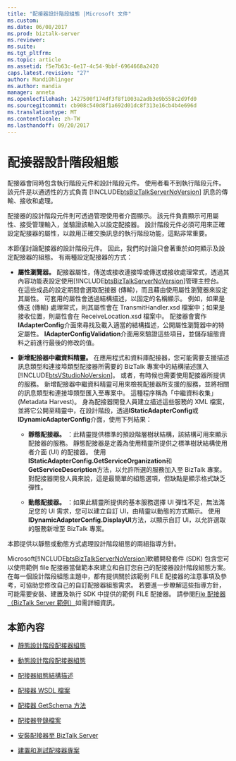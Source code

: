 ```yaml
---
title: "配接器設計階段組態 |Microsoft 文件"
ms.custom: 
ms.date: 06/08/2017
ms.prod: biztalk-server
ms.reviewer: 
ms.suite: 
ms.tgt_pltfrm: 
ms.topic: article
ms.assetid: f5e7b63c-6e17-4c54-9bbf-6964668a2420
caps.latest.revision: "27"
author: MandiOhlinger
ms.author: mandia
manager: anneta
ms.openlocfilehash: 1427500f174df3f8f1003a2adb3e9b558c2d9fd0
ms.sourcegitcommit: cb908c540d8f1a692d01dc8f313e16cb4b4e696d
ms.translationtype: MT
ms.contentlocale: zh-TW
ms.lasthandoff: 09/20/2017
---
```

# <a name="adapter-design-time-configuration"></a>配接器設計階段組態
配接器會同時包含執行階段元件和設計階段元件。 使用者看不到執行階段元件。 該元件是以通透性的方式負責 [!INCLUDE[btsBizTalkServerNoVersion](../includes/btsbiztalkservernoversion-md.md)] 訊息的傳輸、接收和處理。  
  
 配接器的設計階段元件則可透過管理使用者介面顯示。 該元件負責顯示可用屬性、接受管理輸入，並驗證該輸入以設定配接器。 設計階段元件必須可用來正確設定配接器的屬性，以啟用正確交換訊息的執行階段功能，這點非常重要。  
  
 本節僅討論配接器的設計階段元件。 因此，我們的討論只會著重於如何顯示及設定配接器的組態。 有兩種設定配接器的方式：  
  
-   **屬性瀏覽器。** 配接器屬性，傳送或接收連接埠或傳送或接收處理常式，透過其內容功能表設定使用[!INCLUDE[btsBizTalkServerNoVersion](../includes/btsbiztalkservernoversion-md.md)]管理主控台。 在這些成品的設定期間會選取配接器 (傳輸)，而且藉由使用屬性瀏覽器來設定其屬性。 可套用的屬性會透過結構描述，以固定的名稱顯示。 例如，如果是傳送 (傳輸) 處理常式，則其屬性會在 TransmitHandler.xsd 檔案中；如果是接收位置，則屬性會在 ReceiveLocation.xsd 檔案中。  配接器會實作**IAdapterConfig**介面來尋找及載入適當的結構描述，公開屬性瀏覽器中的特定屬性。 **IAdapterConfigValidation**介面用來驗證這些項目，並儲存組態資料之前進行最後的修改的值。  
  
-   **新增配接器中繼資料精靈。** 在應用程式和資料庫配接器，您可能需要支援描述訊息類型和連接埠類型配接器所需要的 BizTalk 專案中的結構描述匯入[!INCLUDE[btsVStudioNoVersion](../includes/btsvstudionoversion-md.md)]。 或者，有時候也需要使用配接器所提供的服務。 新增配接器中繼資料精靈可用來檢視配接器所支援的服務，並將相關的訊息類型和連接埠類型匯入至專案中。 這種程序稱為「中繼資料收集」(Metadata Harvest)。 身為配接器開發人員建立描述這些服務的 XML 檔案，並將它公開至精靈中，在設計階段，透過**IStaticAdapterConfig**或**IDynamicAdapterConfig**介面，使用下列結果：  
  
    -   **靜態配接器。** ：此精靈提供標準的預設階層樹狀結構，該結構可用來顯示配接器的服務。 靜態配接器是定義為使用精靈所提供之標準樹狀結構使用者介面 (UI) 的配接器。 使用**IStaticAdapterConfig.GetServiceOrganization**和**GetServiceDescription**方法，以允許所選的服務加入至 BizTalk 專案。 對配接器開發人員來說，這是最簡單的組態選項，但缺點是顯示格式缺乏彈性。  
  
    -   **動態配接器。** ：如果此精靈所提供的基本服務選擇 UI 彈性不足，無法滿足您的 UI 需求，您可以建立自訂 UI，由精靈以動態的方式顯示。 使用**IDynamicAdapterConfig.DisplayUI**方法，以顯示自訂 UI，以允許選取的服務新增至 BizTalk 專案。  
  
 本節提供以靜態或動態方式處理設計階段組態的兩組指導方針。  
  
 Microsoft[!INCLUDE[btsBizTalkServerNoVersion](../includes/btsbiztalkservernoversion-md.md)]軟體開發套件 (SDK) 包含您可以使用範例 file 配接器當做範本來建立和自訂您自己的配接器設計階段組態方案。 在每一個設計階段組態主題中，都有提供關於該範例 FILE 配接器的注意事項及參考，可協助您修改自己的自訂配接器組態需求。 若要進一步瞭解這些指導方針，可能需要安裝、建置及執行 SDK 中提供的範例 FILE 配接器。 請參閱[File 配接器 （BizTalk Server 範例）](../core/file-adapter-biztalk-server-sample.md)如需詳細資訊。  
  
## <a name="in-this-section"></a>本節內容  
  
-   [靜態設計階段配接器組態](../core/static-design-time-adapter-configuration.md)  
  
-   [動態設計階段配接器組態](../core/dynamic-design-time-adapter-configuration.md)  
  
-   [配接器組態結構描述](../core/adapter-configuration-schemas.md)  
  
-   [配接器 WSDL 檔案](../core/adapter-wsdl-files.md)  
  
-   [配接器 GetSchema 方法](../core/adapter-getschema-method.md)  
  
-   [配接器登錄檔案](../core/adapter-registration-file.md)  
  
-   [安裝配接器至 BizTalk Server](../core/install-the-adapter-into-biztalk-server.md)  
  
-   [建置和測試配接器專案](../core/build-and-test-the-adapter-project.md)